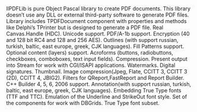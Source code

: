 llPDFLib is pure Object Pascal library to create PDF documents. This library doesn’t use any DLL or external third-party software to generate PDF files. Library includes TPDFDocument component with properties and methods like Delphi’s TPrinter but is designed to generate a PDF file.
Real Canvas.Handle (HDC).
Unicode support.
PDF/A-1b support.
Encryption (40 and 128 bit RC4 and 128 and 256 AES).
Outlines (with support russian, turkish, baltic, east europe, greek, CJK languages).
Fill Patterns support.
Optional content (layers) support.
Acroforms (buttons, radiobuttons, checkboxes, comboboxes, text input fields).
Compression.
Present output into Stream for work with CGI/ISAPI applications.
Watermarks.
Digital signatures.
Thumbnail.
Image compression(Jpeg, Flate, CCITT 3, CCITT 3 (2D), CCITT 4, JBIG2).
Filters for QReport,FastReport and Report Builder.
C++ Builder 4, 5, 6, 2006 support.
Annotation(with support russian, turkish, baltic, east europe, greek, CJK languages).
Embedding True Type fonts (TTF and TTC).
Emulation of the Underline and StrikeOut font style.
Set of the components for work with DBGrids.
True Type font subset.
